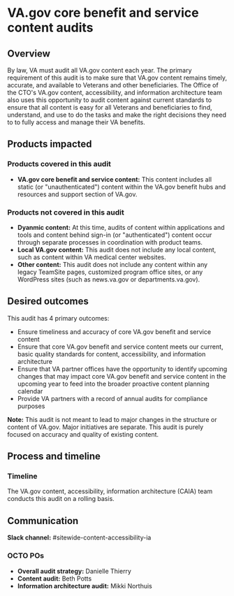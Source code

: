 # VA.gov core benefit and service content audits

## Overview

By law, VA must audit all VA.gov content each year. The primary requirement of this audit is to make sure that VA.gov content remains timely, accurate, and available to Veterans and other beneficiaries. The Office of the CTO's VA.gov content, accessibility, and information architecture team also uses this opportunity to audit content against current standards to ensure that all content is easy for all Veterans and beneficiaries to find, understand, and use to do the tasks and make the right decisions they need to to fully access and manage their VA benefits.

## Products impacted

### Products covered in this audit

- **VA.gov core benefit and service content:** This content includes all static (or "unauthenticated") content within the VA.gov benefit hubs and resources and support section of VA.gov.

### Products not covered in this audit  

- **Dyanmic content:** At this time, audits of content within applications and tools and content behind sign-in (or "authenticated") content occur through separate processes in coordination with product teams.
- **Local VA.gov content:** This audit does not include any local content, such as content within VA medical center websites.
- **Other content:** This audit does not include any content within any legacy TeamSite pages, customized program office sites, or any WordPress sites (such as news.va.gov or departments.va.gov).

## Desired outcomes

This audit has 4 primary outcomes:

- Ensure timeliness and accuracy of core VA.gov benefit and service content
- Ensure that core VA.gov benefit and service content meets our current, basic quality standards for content, accessibility, and information architecture
- Ensure that VA partner offices have the opportunity to identify upcoming changes that may impact core VA.gov benefit and service content in the upcoming year to feed into the broader proactive content planning calendar
- Provide VA partners with a record of annual audits for compliance purposes
  
**Note:** This audit is not meant to lead to major changes in the structure or content of VA.gov. Major initiatives are separate. This audit is purely focused on accuracy and quality of existing content.

## Process and timeline



### Timeline

The VA.gov content, accessibility, information architecture (CAIA) team conducts this audit on a rolling basis. 


## Communication

**Slack channel:** #sitewide-content-accessibility-ia

### OCTO POs
- **Overall audit strategy:** Danielle Thierry
- **Content audit:** Beth Potts
- **Information architecture audit:** Mikki Northuis
